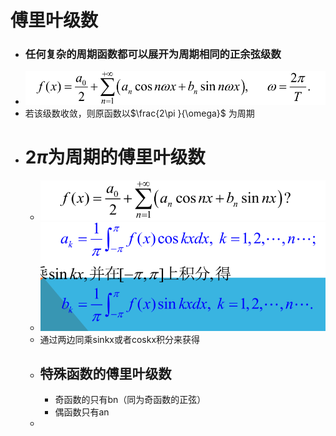 # 傅里叶级数
- ### 任何复杂的周期函数都可以展开为周期相同的正余弦级数
- ![](Pics/2020-05-27-11-26-18.png)
- 若该级数收敛，则原函数以$\frac{2\pi }{\omega}$ 为周期
- # $2\pi$为周期的傅里叶级数
  - ![](Pics/2020-05-27-11-29-34.png)
  - ![](Pics/2020-05-27-11-32-42.png)
  - 通过两边同乘sinkx或者coskx积分来获得
  - ## 特殊函数的傅里叶级数
    - 奇函数的只有bn（同为奇函数的正弦）
    - 偶函数只有an
  - 
